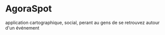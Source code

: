 # AgoraSpot
application cartographique, social, perant au gens de se retrouvez autour d'un événement
